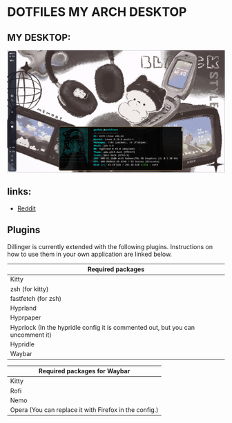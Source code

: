 # DOTFILES MY ARCH DESKTOP

## MY DESKTOP:
![N|Solid](https://raw.githubusercontent.com/gachakoreika/dotfiles_mydesktop/refs/heads/main/2025-06-19-160144_hyprshot.png)

## links:
- [Reddit](https://www.reddit.com/r/arch/comments/1lfahw8/my_arch_linux_desktop_on_hyprland/)

## Plugins

Dillinger is currently extended with the following plugins.
Instructions on how to use them in your own application are linked below.

| Required packages |
| ------ |
| Kitty | 
| zsh (for kitty) |
| fastfetch (for zsh) |
| Hyprland | 
| Hyprpaper | 
| Hyprlock (In the hypridle config it is commented out, but you can uncomment it) | 
| Hypridle |
| Waybar|

| Required packages for Waybar |
| ------- |
|Kitty|
|Rofi|
|Nemo|
|Opera (You can replace it with Firefox in the config.)|
